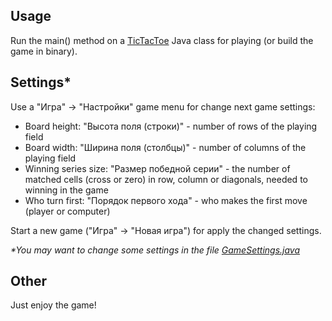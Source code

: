 ## Usage
Run the main() method on a [TicTacToe](/src/TicTacToe/TicTacToe.java) Java class for playing (or build the game in binary).

## Settings*
Use a "Игра" -> "Настройки" game menu for change next game settings:
- Board height: "Высота поля (строки)" - number of rows of the playing field
- Board width: "Ширина поля (столбцы)" - number of columns of the playing field
- Winning series size: "Размер победной серии" - the number of matched cells (cross or zero) in row, column or diagonals, needed to winning in the game
- Who turn first: "Порядок первого хода" - who makes the first move (player or computer)

Start a new game ("Игра" -> "Новая игра") for apply the changed settings.

_*You may want to change some settings in the file [GameSettings.java](/src/TicTacToe/settings/GameSettings.java)_

## Other
Just enjoy the game!
